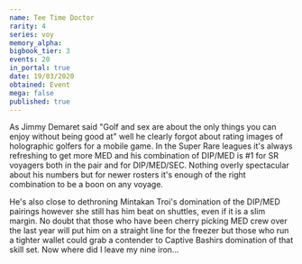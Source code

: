 ```yaml
---
name: Tee Time Doctor
rarity: 4
series: voy
memory_alpha:
bigbook_tier: 3
events: 20
in_portal: true
date: 19/03/2020
obtained: Event
mega: false
published: true
---
```


As Jimmy Demaret said "Golf and sex are about the only things you can enjoy without being good at" well he clearly forgot about rating images of holographic golfers for a mobile game. In the Super Rare leagues it's always refreshing to get more MED and his combination of DIP/MED is #1 for SR voyagers both in the pair and for DIP/MED/SEC. Nothing overly spectacular about his numbers but for newer rosters it's enough of the right combination to be a boon on any voyage.

He's also close to dethroning Mintakan Troi's domination of the DIP/MED pairings however she still has him beat on shuttles, even if it is a slim margin. No doubt that those who have been cherry picking MED crew over the last year will put him on a straight line for the freezer but those who run a tighter wallet could grab a contender to Captive Bashirs domination of that skill set. Now where did I leave my nine iron...

